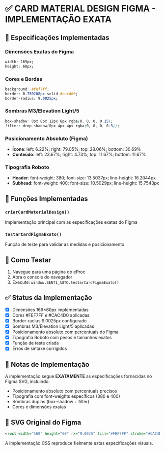 # ✅ CARD MATERIAL DESIGN FIGMA - IMPLEMENTAÇÃO EXATA

## 🎯 Especificações Implementadas

### Dimensões Exatas do Figma

```css
width: 169px;
height: 60px;
```

### Cores e Bordas

```css
background: #fef7ff;
border: 0.750208px solid #cac4d0;
border-radius: 9.0025px;
```

### Sombras M3/Elevation Light/5

```css
box-shadow: 0px 8px 12px 6px rgba(0, 0, 0, 0.15);
filter: drop-shadow(0px 4px 4px rgba(0, 0, 0, 0.3));
```

### Posicionamento Absoluto (Figma)

-   **Ícone**: left: 6.22%; right: 79.05%; top: 28.06%; bottom: 30.69%
-   **Conteúdo**: left: 23.67%; right: 4.73%; top: 11.67%; bottom: 11.67%

### Tipografia Roboto

-   **Header**: font-weight: 380; font-size: 13.5037px; line-height: 16.2044px
-   **Subhead**: font-weight: 400; font-size: 10.5029px; line-height: 15.7543px

## 🚀 Funções Implementadas

### `criarCardMaterialDesign()`

Implementação principal com as especificações exatas do Figma

### `testarCardFigmaExato()`

Função de teste para validar as medidas e posicionamento

## 🔧 Como Testar

1. Navegue para uma página do eProc
2. Abra o console do navegador
3. Execute: `window.SENT1_AUTO.testarCardFigmaExato()`

## ✅ Status da Implementação

-   [x] Dimensões 169×60px implementadas
-   [x] Cores #FEF7FF e #CAC4D0 aplicadas
-   [x] Border-radius 9.0025px configurado
-   [x] Sombras M3/Elevation Light/5 aplicadas
-   [x] Posicionamento absoluto com percentuais do Figma
-   [x] Tipografia Roboto com pesos e tamanhos exatos
-   [x] Função de teste criada
-   [x] Erros de sintaxe corrigidos

## 📝 Notas de Implementação

A implementação segue **EXATAMENTE** as especificações fornecidas no Figma SVG, incluindo:

-   Posicionamento absoluto com percentuais precisos
-   Tipografia com font-weights específicos (380 e 400)
-   Sombras duplas (box-shadow + filter)
-   Cores e dimensões exatas

## 🎨 SVG Original do Figma

```svg
<rect width="169" height="60" rx="9.0025" fill="#FEF7FF" stroke="#CAC4D0" stroke-width="0.750208"/>
```

A implementação CSS reproduce fielmente estas especificações visuais.
